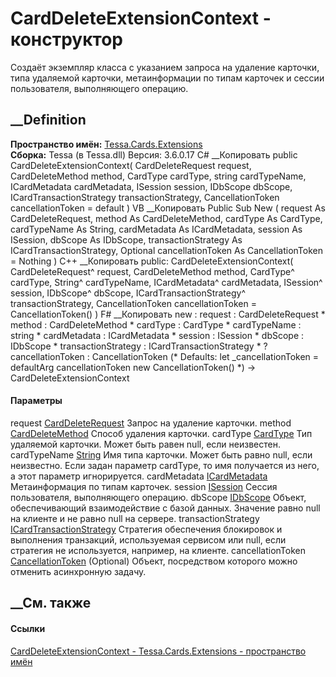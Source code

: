 # CardDeleteExtensionContext - конструктор
Создаёт экземпляр класса с указанием запроса на удаление карточки, типа
удаляемой карточки, метаинформации по типам карточек и сессии пользователя,
выполняющего операцию.
## __Definition
 **Пространство имён:** [Tessa.Cards.Extensions](N_Tessa_Cards_Extensions.htm)  
 **Сборка:** Tessa (в Tessa.dll) Версия: 3.6.0.17
C# __Копировать
     public CardDeleteExtensionContext(
    	CardDeleteRequest request,
    	CardDeleteMethod method,
    	CardType cardType,
    	string cardTypeName,
    	ICardMetadata cardMetadata,
    	ISession session,
    	IDbScope dbScope,
    	ICardTransactionStrategy transactionStrategy,
    	CancellationToken cancellationToken = default
    )
VB __Копировать
     Public Sub New ( 
    	request As CardDeleteRequest,
    	method As CardDeleteMethod,
    	cardType As CardType,
    	cardTypeName As String,
    	cardMetadata As ICardMetadata,
    	session As ISession,
    	dbScope As IDbScope,
    	transactionStrategy As ICardTransactionStrategy,
    	Optional cancellationToken As CancellationToken = Nothing
    )
C++ __Копировать
     public:
    CardDeleteExtensionContext(
    	CardDeleteRequest^ request, 
    	CardDeleteMethod method, 
    	CardType^ cardType, 
    	String^ cardTypeName, 
    	ICardMetadata^ cardMetadata, 
    	ISession^ session, 
    	IDbScope^ dbScope, 
    	ICardTransactionStrategy^ transactionStrategy, 
    	CancellationToken cancellationToken = CancellationToken()
    )
F# __Копировать
     new : 
            request : CardDeleteRequest * 
            method : CardDeleteMethod * 
            cardType : CardType * 
            cardTypeName : string * 
            cardMetadata : ICardMetadata * 
            session : ISession * 
            dbScope : IDbScope * 
            transactionStrategy : ICardTransactionStrategy * 
            ?cancellationToken : CancellationToken 
    (* Defaults:
            let _cancellationToken = defaultArg cancellationToken new CancellationToken()
    *)
    -> CardDeleteExtensionContext
#### Параметры
request [CardDeleteRequest](T_Tessa_Cards_CardDeleteRequest.htm)
    Запрос на удаление карточки.
method [CardDeleteMethod](T_Tessa_Cards_CardDeleteMethod.htm)
    Способ удаления карточки.
cardType [CardType](T_Tessa_Cards_CardType.htm)
    Тип удаляемой карточки. Может быть равен null, если неизвестен.
cardTypeName [String](https://learn.microsoft.com/dotnet/api/system.string)
     Имя типа карточки. Может быть равно null, если неизвестно. Если задан параметр cardType, то имя получается из него, а этот параметр игнорируется. 
cardMetadata [ICardMetadata](T_Tessa_Cards_ICardMetadata.htm)
    Метаинформация по типам карточек.
session [ISession](T_Tessa_Platform_Runtime_ISession.htm)
    Сессия пользователя, выполняющего операцию.
dbScope [IDbScope](T_Tessa_Platform_Data_IDbScope.htm)
     Объект, обеспечивающий взаимодействие с базой данных. Значение равно null на клиенте и не равно null на сервере. 
transactionStrategy
[ICardTransactionStrategy](T_Tessa_Cards_ComponentModel_ICardTransactionStrategy.htm)
     Стратегия обеспечения блокировок и выполнения транзакций, используемая сервисом или null, если стратегия не используется, например, на клиенте. 
cancellationToken
[CancellationToken](https://learn.microsoft.com/dotnet/api/system.threading.cancellationtoken)
(Optional)
    Объект, посредством которого можно отменить асинхронную задачу.
##  __См. также
#### Ссылки
[CardDeleteExtensionContext -
](T_Tessa_Cards_Extensions_CardDeleteExtensionContext.htm)
[Tessa.Cards.Extensions - пространство имён](N_Tessa_Cards_Extensions.htm)
